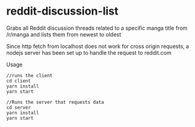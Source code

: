 # reddit-discussion-list

Grabs all Reddit discussion threads related to a specific manga title from /r/manga and lists them from newest to oldest

Since http fetch from localhost does not work for cross origin requests, a nodejs server has been set up to handle the request to reddit.com

Usage
```
//runs the client
cd client
yarn install
yarn start

//Runs the server that requests data
cd server
yarn install
yarn start
```

